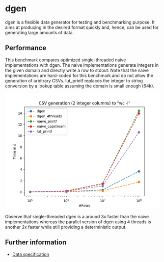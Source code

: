 # dgen
dgen is a flexible data generator for testing and benchmarking purpose.
It aims at producing in the desired format quickly and, hence, can be used for generating large amounts of data.

## Performance
This benchmark compares optimized single-threaded naive implementations with dgen. The naive implementations generate integers in the given domain and directly write a row to stdout. Note that the naive implementations are hard-coded for this benchmark and do not allow the generation of arbitrary CSVs. lut_printf replaces the integer to string conversion by a lookup table assuming the domain is small enough (64k).

![Small benchmark](comparisons/runs_wc_stones02.png)

Observe that single-threaded dgen is a around 3x faster than the naive implementations whereas the parallel version of dgen using 4 threads is another 2x faster while still providing a deterministic output.

## Further information
* [Data specification](SPECIFICATION.md)